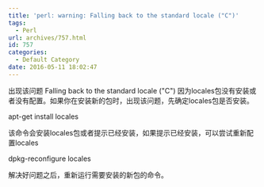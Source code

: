 ```yaml
---
title: 'perl: warning: Falling back to the standard locale ("C")'
tags:
  - Perl
url: archives/757.html
id: 757
categories:
  - Default Category
date: 2016-05-11 18:02:47
---
```


出现该问题 Falling back to the standard locale ("C") 因为locales包没有安装或者没有配置。如果你在安装新的包时，出现该问题，先确定locales包是否安装。

apt-get install locales

该命令会安装locales包或者提示已经安装，如果提示已经安装，可以尝试重新配置locales

dpkg-reconfigure locales

解决好问题之后，重新运行需要安装的新包的命令。